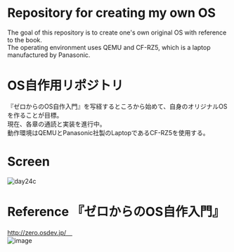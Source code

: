 # Repository for creating my own OS <br>
The goal of this repository is to create one's own original OS with reference to the book.<br>
The operating environment uses QEMU and CF-RZ5, which is a laptop manufactured by Panasonic.<br>


# OS自作用リポジトリ <br>
『ゼロからのOS自作入門』を写経するところから始めて、自身のオリジナルOSを作ることが目標。<br>
現在、各章の通読と実装を進行中。<br>
動作環境はQEMUとPanasonic社製のLaptopであるCF-RZ5を使用する。<br>

# Screen
![day24c](https://user-images.githubusercontent.com/74296872/175760730-79e0709f-0083-4544-a564-a58f0a2d6c10.png)

# Reference 『ゼロからのOS自作入門』
http://zero.osdev.jp/　<br>
![image](https://user-images.githubusercontent.com/74296872/173007556-5feaa90e-a987-4574-867c-3d0823655e1c.png)
